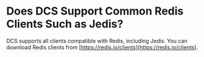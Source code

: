 # Does DCS Support Common Redis Clients Such as Jedis?<a name="en-us_topic_0054235822"></a>

DCS supports all clients compatible with Redis, including Jedis. You can download Redis clients from  [https://redis.io/clients](https://redis.io/clients).

